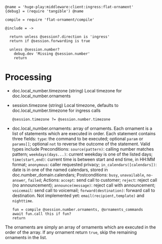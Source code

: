     @name = 'huge-play:middleware:client:ingress:flat-ornament'
    {debug} = (require 'tangible') @name

    compile = require 'flat-ornament/compile'

    @include = ->

      return unless @session?.direction is 'ingress'
      return if @session.forwarding is true

      unless @session.number?
        debug.dev 'Missing @session.number'
        return

Processing
==========

* doc.local_number.timezone (string) Local timezone for doc.local_number.ornaments
* session.timezone (string) Local timezone, defaults to doc.local_number.timezone for ingress calls

      @session.timezone ?= @session.number.timezone

* doc.local_number.ornaments: array of ornaments. Each ornament is a list of statements which are executed in order. Each statement contains three fields: `type`: the command to be executed; optional `param` or `params[]`; optional `not` to reverse the outcome of the statement. Valid types include Preconditions: `source(pattern)`: calling number matches pattern; `weekdays(days...)`: current weekday is one of the listed days; `time(start,end)`: current time is between start and end time, in HH:MM format; `anonymous`: caller requested privacy; `in_calendars([calendars])`: date is in one of the named calendars, stored in doc.number_domain.calendars; Postconditions: `busy`, `unavailable`, `no-answer`, `failed`; Actions: `accept`: send call to customer; `reject`: reject call (no announcement); `announce(message)`: reject call with announcement; `voicemail`: send call to voicemail; `forward(destination)`: forward call to destination. Not implemented yet: `email(recipient,template)` and `nighttime`.

      fun = compile @session.number.ornaments, @ornaments_commands
      await fun.call this if fun?
      return

The ornaments are simply an array of ornaments which are executed in the order of the array.
If any ornament return `true`, skip the remaining ornaments in the list.
